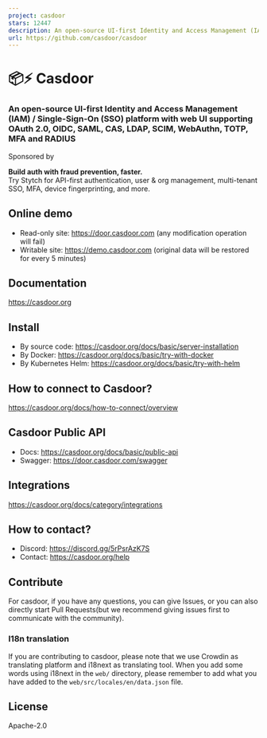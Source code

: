 ```yaml
---
project: casdoor
stars: 12447
description: An open-source UI-first Identity and Access Management (IAM) / Single-Sign-On (SSO) platform with web UI supporting OAuth 2.0, OIDC, SAML, CAS, LDAP, SCIM, WebAuthn, TOTP, MFA, Face ID, RADIUS, Google Workspace, Active Directory and Kerberos
url: https://github.com/casdoor/casdoor
---
```


📦⚡️ Casdoor
============

### An open-source UI-first Identity and Access Management (IAM) / Single-Sign-On (SSO) platform with web UI supporting OAuth 2.0, OIDC, SAML, CAS, LDAP, SCIM, WebAuthn, TOTP, MFA and RADIUS

Sponsored by  
  
**Build auth with fraud prevention, faster.**  
Try Stytch for API-first authentication, user & org management, multi-tenant SSO, MFA, device fingerprinting, and more.  

Online demo
-----------

-   Read-only site: https://door.casdoor.com (any modification operation will fail)
-   Writable site: https://demo.casdoor.com (original data will be restored for every 5 minutes)

Documentation
-------------

https://casdoor.org

Install
-------

-   By source code: https://casdoor.org/docs/basic/server-installation
-   By Docker: https://casdoor.org/docs/basic/try-with-docker
-   By Kubernetes Helm: https://casdoor.org/docs/basic/try-with-helm

How to connect to Casdoor?
--------------------------

https://casdoor.org/docs/how-to-connect/overview

Casdoor Public API
------------------

-   Docs: https://casdoor.org/docs/basic/public-api
-   Swagger: https://door.casdoor.com/swagger

Integrations
------------

https://casdoor.org/docs/category/integrations

How to contact?
---------------

-   Discord: https://discord.gg/5rPsrAzK7S
-   Contact: https://casdoor.org/help

Contribute
----------

For casdoor, if you have any questions, you can give Issues, or you can also directly start Pull Requests(but we recommend giving issues first to communicate with the community).

### I18n translation

If you are contributing to casdoor, please note that we use Crowdin as translating platform and i18next as translating tool. When you add some words using i18next in the `web/` directory, please remember to add what you have added to the `web/src/locales/en/data.json` file.

License
-------

Apache-2.0
